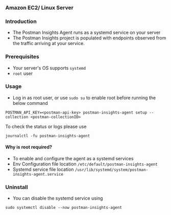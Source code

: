 ### Amazon EC2/ Linux Server

### Introduction

- The Postman Insights Agent runs as a systemd service on your server
- The Postman Insights project is populated with endpoints observed from the traffic arriving at your service.

### Prerequisites

- Your server's OS supports `systemd`
- `root` user

### Usage

- Log in as root user, or use `sudo su` to enable root before running the below command
```
POSTMAN_API_KEY=<postman-api-key> postman-insights-agent setup --collection <postman-collectionID>
```

To check the status or logs please use

```
journalctl -fu postman-insights-agent
```

#### Why is root required?

- To enable and configure the agent as a systemd services
- Env Configuration file location `/etc/default/postman-insights-agent`
- Systemd service file location `/usr/lib/systemd/system/postman-insights-agent.service`

### Uninstall

- You can disable the systemd service using

`sudo systemctl disable --now postman-insights-agent`
